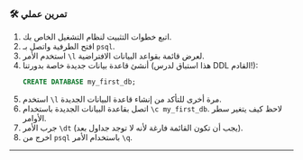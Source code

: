 ### 🛠️ تمرين عملي
1.  اتبع خطوات التثبيت لنظام التشغيل الخاص بك.
2.  افتح الطرفية واتصل بـ `psql`.
3.  استخدم الأمر `\l` لعرض قائمة بقواعد البيانات الافتراضية.
4.  أنشئ قاعدة بيانات جديدة خاصة بدورتنا (هذا استباق لدرس DDL القادم!):
    ```sql
    CREATE DATABASE my_first_db;
    ```
5.  استخدم `\l` مرة أخرى للتأكد من إنشاء قاعدة البيانات الجديدة.
6.  اتصل بقاعدة البيانات الجديدة باستخدام `\c my_first_db`. لاحظ كيف يتغير سطر الأوامر.
7.  جرب الأمر `\dt` (يجب أن تكون القائمة فارغة لأنه لا توجد جداول بعد).
8.  اخرج من `psql` باستخدام الأمر `\q`.

---